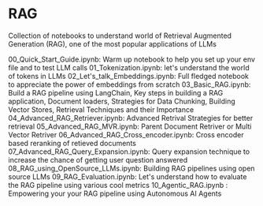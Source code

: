 # RAG
Collection of notebooks to understand world of Retrieval Augmented Generation (RAG), one of the most popular applications of LLMs

00_Quick_Start_Guide.ipynb: Warm up notebook to help you set up your env file and to test LLM calls
01_Tokenization.ipynb: let's understand the world of tokens in LLMs
02_Let's_talk_Embeddings.ipynb: Full fledged notebook to appreciate the power of embeddings from scratch
03_Basic_RAG.ipynb: Build a RAG pipeline using LangChain, Key steps in building a RAG application, Document loaders, Strategies for Data Chunking, Building Vector Stores, Retrieval Techniques and their Importance 
04_Advanced_RAG_Retriever.ipynb: Advanced Retrival Strategies for better retrieval 
05_Advanced_RAG_MVR.ipynb: Parent Document Retriver or Multi Vector Retriver
06_Advanced_RAG_Cross_encoder.ipynb: Cross encoder based reranking of retieved documents 
07_Advanced_RAG_Query_Expansion.ipynb: Query expansion technique to increase the chance of getting user question answered 
08_RAG_using_OpenSource_LLMs.ipynb: Building RAG pipelines using open source LLMs
09_RAG_Evaluation.ipynb: Let's understand how to evaluate the RAG pipeline using various cool metrics 
10_Agentic_RAG.ipynb : Empowering your your RAG pipeline using Autonomous AI Agents 
